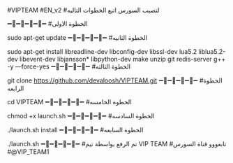 #VIPTEAM
#EN_v2
#لتصيب السورس اتبع الخطوات التاليه

➖🔹➖🔸➖🔶➖🔷➖
#الخطوة الاولى

sudo apt-get update 
➖🔹➖🔸➖🔶➖🔷➖
#الخطوة الثانيه

sudo apt-get install libreadline-dev libconfig-dev libssl-dev lua5.2 liblua5.2-dev libevent-dev libjansson* libpython-dev make unzip git redis-server g++ -y —force-yes
➖🔹➖🔸➖🔶➖🔷➖
#الخطوة الثالثه

git clone https://github.com/devaloosh/VIPTEAM.git
➖🔹➖🔸➖🔶➖🔷➖
#الخطوة الرابعه

cd VIPTEAM
➖🔹➖🔸➖🔶➖🔷➖
#الخطوة الخامسه

chmod +x launch.sh
➖🔹➖🔸➖🔶➖🔷➖
#الخطوة السادسه

./launch.sh install
➖🔹➖🔸➖🔶➖🔷➖
#الخطوة السابعه

./launch.sh
➖🔹➖🔸➖🔶➖🔷➖
#تم الرفع بواسطة تيم VIP TEAM
#تابعووو قناة السورس
#@VIP_TEAM1
